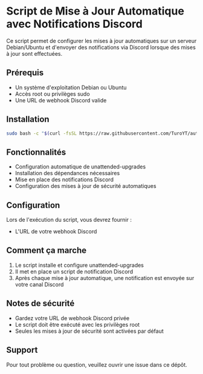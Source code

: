 # Script de Mise à Jour Automatique avec Notifications Discord

Ce script permet de configurer les mises à jour automatiques sur un serveur Debian/Ubuntu et d'envoyer des notifications via Discord lorsque des mises à jour sont effectuées.

## Prérequis

- Un système d'exploitation Debian ou Ubuntu
- Accès root ou privilèges sudo
- Une URL de webhook Discord valide

## Installation

   ```bash
   sudo bash -c "$(curl -fsSL https://raw.githubusercontent.com/TuroYT/auto-update-discord/main/auto-update-discord.sh)"

   ```

## Fonctionnalités

- Configuration automatique de unattended-upgrades
- Installation des dépendances nécessaires
- Mise en place des notifications Discord
- Configuration des mises à jour de sécurité automatiques

## Configuration

Lors de l'exécution du script, vous devrez fournir :
- L'URL de votre webhook Discord

## Comment ça marche

1. Le script installe et configure unattended-upgrades
2. Il met en place un script de notification Discord
3. Après chaque mise à jour automatique, une notification est envoyée sur votre canal Discord

## Notes de sécurité

- Gardez votre URL de webhook Discord privée
- Le script doit être exécuté avec les privilèges root
- Seules les mises à jour de sécurité sont activées par défaut

## Support

Pour tout problème ou question, veuillez ouvrir une issue dans ce dépôt.
